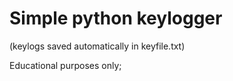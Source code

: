 # Simple python keylogger 
(keylogs saved automatically in keyfile.txt)

Educational purposes only;
